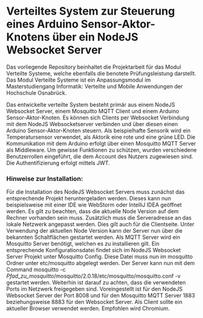 # Verteiltes System zur Steuerung eines Arduino Sensor-Aktor-Knotens über ein NodeJS Websocket Server

Das vorliegende Repository beinhaltet die Projektarbeit für das Modul Verteilte Systeme, welche ebenfalls die benotete Prüfungsleistung darstellt. Das Modul Verteilte Systeme ist ein Anpassungsmodul im Masterstudiengang Informatik: Verteilte und Mobile Anwendungen der Hochschule Osnabrück.


Das entwickelte verteilte System besteht primär aus einem NodeJS Websocket Server, einem Mosquitto MQTT Client und einem Arduino Sensor-Aktor-Knoten. Es können sich Clients per Websocket Verbindung mit dem NodeJS Websocketserver verbinden und über diesen einen Arduino Sensor-Aktor-Knoten steuern. Als beispielhafte Sensorik wird ein Temperatursensor verwendet, als Aktorik eine rote und eine grüne LED. Die Kommunikation mit dem Arduino erfolgt über einen Mosquitto MQTT Server als Middleware. Um gewisse Funktionen zu schützen, wurden verschiedene Benutzerrollen eingeführt, die dem Account des Nutzers zugewiesen sind. Die Authentifizierung erfolgt mittels JWT.

### Hinweise zur Installation:

Für die Installation des NodeJS Websocket Servers muss zunächst das entsprechende Projekt heruntergeladen werden. Dieses kann nun beispielsweise mit einer IDE wie WebStorm oder IntelliJ IDEA geöffnet werden. Es gilt zu beachten, dass die aktuelle Node Version auf dem Rechner vorhanden sein muss. Zusätzlich muss die Serveradresse an das lokale Netzwerk angepasst werden. Dies gilt auch für die Clientseite. Unter Verwendung der aktuellen Node Version kann der Server nun über die bekannten Schaltflächen gestartet werden.
Als MQTT Server wird ein Mosquitto Server benötigt, welchen es zu installieren gilt. Ein entsprechende Konfigurationsdatei findet sich im NodeJS Websocket Server Projekt unter Mosquitto Config. Diese Datei muss nun im mosquitto Ordner unter etc/mosquitto abgelegt werden. Der Server kann nun mit dem Command
mosquitto -c *Pfad_zu_mosquitto*/mosquitto/2.0.18/etc/mosquitto/mosquitto.conf -v
gestartet werden.
Weiterhin ist darauf zu achten, dass die verwendeten Ports im Netzwerk freigegeben sind. Voreingestellt ist für den NodeJS Websocket Server der Port 8008 und für den Mosquitto MQTT Server 1883 beziehungsweise 8883 für den Websocket Server.
Als Client sollte ein aktueller Browser verwendet werden. Empfohlen wird Chromium.
